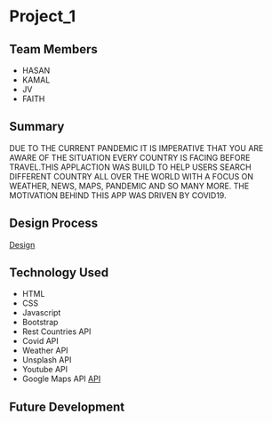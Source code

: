 # Project_1


## Team Members

* HASAN
* KAMAL
* JV
* FAITH


## Summary

DUE TO THE CURRENT PANDEMIC  IT IS IMPERATIVE THAT YOU ARE  AWARE OF THE SITUATION EVERY COUNTRY IS FACING BEFORE TRAVEL.THIS APPLACTION WAS BUILD TO HELP USERS  SEARCH DIFFERENT COUNTRY ALL OVER THE WORLD WITH A FOCUS ON WEATHER, NEWS, MAPS, PANDEMIC AND SO MANY MORE. THE MOTIVATION BEHIND THIS APP WAS DRIVEN BY COVID19.



## Design Process
[Design](DESIGN.png)






## Technology Used
* HTML 
* CSS 
* Javascript 
* Bootstrap 
* Rest Countries API 
* Covid API 
* Weather API 
* Unsplash API  
* Youtube API  
* Google Maps API 
[API](API.png)


## Future Development





